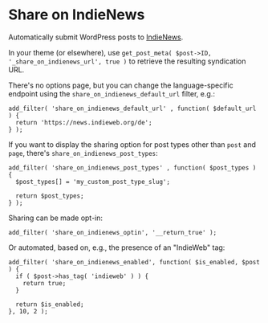 # Share on IndieNews
Automatically submit WordPress posts to [IndieNews](https://news.indieweb.org/).

In your theme (or elsewhere), use `get_post_meta( $post->ID, '_share_on_indienews_url', true )` to retrieve the resulting syndication URL.

There's no options page, but you can change the language-specific endpoint using the `share_on_indienews_default_url` filter, e.g.:
```
add_filter( 'share_on_indienews_default_url' , function( $default_url ) {
  return 'https://news.indieweb.org/de';
} );
```
If you want to display the sharing option for post types other than `post` and `page`, there's `share_on_indienews_post_types`:
```
add_filter( 'share_on_indienews_post_types' , function( $post_types ) {
  $post_types[] = 'my_custom_post_type_slug';

  return $post_types;
} );
```
Sharing can be made opt-in:
```
add_filter( 'share_on_indienews_optin', '__return_true' );
```
Or automated, based on, e.g., the presence of an "IndieWeb" tag:
```
add_filter( 'share_on_indienews_enabled', function( $is_enabled, $post ) {
  if ( $post->has_tag( 'indieweb' ) ) {
    return true;
  }

  return $is_enabled;
}, 10, 2 );
```
